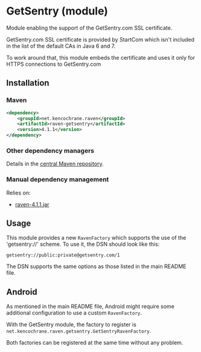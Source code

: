 # GetSentry (module)
Module enabling the support of the GetSentry.com SSL certificate.

GetSentry.com SSL certificate is provided by StartCom which isn't included in the list of the default CAs in
Java 6 and 7.

To work around that, this module embeds the certificate and uses it only for HTTPS connections to GetSentry.com

## Installation

### Maven
```xml
<dependency>
    <groupId>net.kencochrane.raven</groupId>
    <artifactId>raven-getsentry</artifactId>
    <version>4.1.1</version>
</dependency>
```

### Other dependency managers
Details in the [central Maven repository](https://search.maven.org/#artifactdetails%7Cnet.kencochrane.raven%7Craven%7C4.1.1%7Cjar).

### Manual dependency management
Relies on:

 - [raven-4.1.1.jar](https://search.maven.org/#artifactdetails%7Cnet.kencochrane.raven%7Craven%7C4.1.1%7Cjar)

## Usage

This module provides a new `RavenFactory` which supports the use of the 'getsentry://' scheme.
To use it, the DSN should look like this:

    getsentry://public:private@getsentry.com/1

The DSN supports the same options as those listed in the main README file.

## Android

As mentioned in the main README file, Android might require some additional configuration to use a custom `RavenFactory`.

With the GetSentry module, the factory to register is `net.kencochrane.raven.getsentry.GetSentryRavenFactory`.

Both factories can be registered at the same time without any problem.
